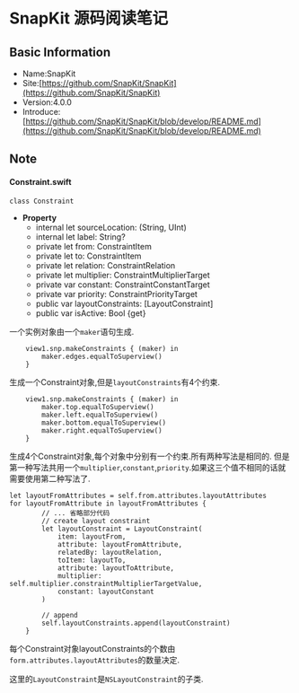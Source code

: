 # SnapKit 源码阅读笔记

## Basic Information

* Name:SnapKit
* Site:[https://github.com/SnapKit/SnapKit](https://github.com/SnapKit/SnapKit)
* Version:4.0.0
* Introduce: [https://github.com/SnapKit/SnapKit/blob/develop/README.md](https://github.com/SnapKit/SnapKit/blob/develop/README.md)

## Note

#### Constraint.swift

`class Constraint` 

- **Property**
	- internal let sourceLocation: (String, UInt) 
	- internal let label: String?
	- private let from: ConstraintItem
	- private let to: ConstraintItem
	- private let relation: ConstraintRelation
	- private let multiplier: ConstraintMultiplierTarget
	- private var constant: ConstraintConstantTarget
	- private var priority: ConstraintPriorityTarget
	- public var layoutConstraints: [LayoutConstraint]
	- public var isActive: Bool {get}

一个实例对象由一个`maker`语句生成.


        view1.snp.makeConstraints { (maker) in
            maker.edges.equalToSuperview()
        }

生成一个Constraint对象,但是`layoutConstraints`有4个约束.

        view1.snp.makeConstraints { (maker) in
            maker.top.equalToSuperview()
            maker.left.equalToSuperview()
            maker.bottom.equalToSuperview()
            maker.right.equalToSuperview()
        }

生成4个Constraint对象,每个对象中分别有一个约束.所有两种写法是相同的.
但是第一种写法共用一个`multiplier`,`constant`,`priority`.如果这三个值不相同的话就需要使用第二种写法了.

	let layoutFromAttributes = self.from.attributes.layoutAttributes
	for layoutFromAttribute in layoutFromAttributes {
			// ... 省略部分代码
			// create layout constraint
            let layoutConstraint = LayoutConstraint(
                item: layoutFrom,
                attribute: layoutFromAttribute,
                relatedBy: layoutRelation,
                toItem: layoutTo,
                attribute: layoutToAttribute,
                multiplier: self.multiplier.constraintMultiplierTargetValue,
                constant: layoutConstant
            )

            // append
            self.layoutConstraints.append(layoutConstraint)
        }

每个Constraint对象layoutConstraints的个数由`form.attributes.layoutAttributes`的数量决定.

这里的`LayoutConstraint`是`NSLayoutConstraint`的子类.